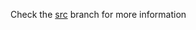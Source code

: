 Check the [src](https://github.com/smarquez1/smarquez1.github.io/tree/src) branch for more information
